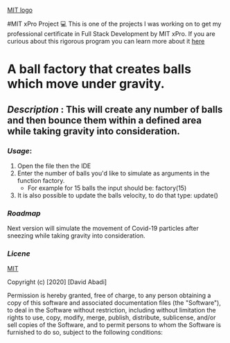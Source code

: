 [MIT logo](https://bit.ly/2MonZuG)

#MIT xPro Project 💻
This is one of the projects I was working on to get my professional certificate in Full Stack Development by MIT xPro. 
If you are curious about this rigorous program you can learn more about it [here](https://youtu.be/5CiCtj_2Qsg) 

# A ball factory that creates balls which move under gravity.  

## *Description* : This will create any number of balls and then bounce them within a defined area while taking gravity into consideration.

### *Usage*: 
1. Open the file then the IDE 
2. Enter the number of balls you'd like to simulate as arguments in the function factory. 
	* For example for 15 balls the input should be: factory(15)
3. It is also possible to update the balls velocity, to do that type: update()

### *Roadmap*
Next version will simulate the movement of Covid-19 particles after sneezing while taking gravity into consideration.

### *Licene* 
   
[MIT](https://choosealicense.com/licenses/mit/#)

Copyright (c) [2020] [David Abadi]

Permission is hereby granted, free of charge, to any person obtaining a copy
of this software and associated documentation files (the "Software"), to deal
in the Software without restriction, including without limitation the rights
to use, copy, modify, merge, publish, distribute, sublicense, and/or sell
copies of the Software, and to permit persons to whom the Software is
furnished to do so, subject to the following conditions:
